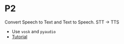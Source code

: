 # P2

Convert Speech to Text and Text to Speech.
STT -> TTS

- Use `vosk` and `pyaudio`
- [Tutorial](https://medium.com/@nimritakoul01/offline-speech-to-text-in-python-f5d6454ecd02)

